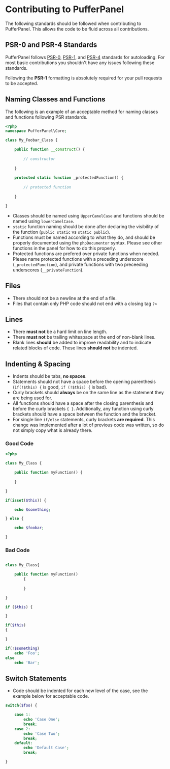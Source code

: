 # Contributing to PufferPanel

The following standards should be followed when contributing to PufferPanel. This allows the code to be fluid across all contributions.

## PSR-0 and PSR-4 Standards
PufferPanel follows [PSR-0](http://www.php-fig.org/psr/psr-0/), [PSR-1](http://www.php-fig.org/psr/psr-0/), and [PSR-4](http://www.php-fig.org/psr/psr-4/) standards for autoloading. For most basic contributions you shouldn't have any issues following these standards.

Following the **PSR-1** formatting is absolutely required for your pull requests to be accepted.

## Naming Classes and Functions
The following is an example of an acceptable method for naming classes and functions following PSR standards.

```php
<?php
namespace PufferPanel\Core;

class My_Foobar_Class {

	public function __construct() {
	
		// constructor
	
	}
	
	protected static function _protectedFunction() {
	
		// protected function
	
	}

}
```

* Classes should be named using ``UpperCamelCase`` and functions should be named using ``lowerCamelCase``.
* ``static`` function naming should be done after declaring the visibility of the function (``public static`` vs ``static public``).
* Functions must be named according to what they do, and should be properly documented using the ``phpDocumentor`` syntax. Please see other functions in the panel for how to do this properly.
* Protected functions are prefered over private functions when needed. Please name protected functions with a preceding underscore (``_protectedFunction``), and private functions with two preceeding underscores (``__privateFunction``).

## Files
* There should not be a newline at the end of a file.
* Files that contain only PHP code should not end with a closing tag ``?>``

## Lines
* There **must not** be a hard limit on line length.
* There **must not** be trailing whitespace at the end of non-blank lines.
* Blank lines **should** be added to improve readability and to indicate related blocks of code. These lines **should not** be indented.

## Indenting & Spacing
* Indents should be tabs, **no spaces**.
* Statements should not have a space before the opening parenthesis (``if(!$this) {`` is good, ``if (!$this) {`` is bad).
* Curly brackets should **always** be on the same line as the statement they are being used for.
* All functions should have a space after the closing parenthesis and before the curly brackets ``{ }``. Additionally, any function using curly brackets should have a space between the function and the bracket.
* For single line ``if/else`` statements, curly brackets **are required**. This change was implemented after a lot of previous code was written, so do not simply copy what is already there.

### Good Code
```php
<?php

class My_Class {

	public function myFunction() {
	
	}

}

if(isset($this)) {

	echo $something;

} else {

	echo $foobar;

}
```

### Bad Code
```php

class My_Class{

	public function myFunction()
		{
		
		}

}

if ($this) {

}

if($this)
{

}

if(!$something)
	echo 'Foo';
else
	echo 'Bar';
```

## Switch Statements
* Code should be indented for each new level of the case, see the example below for acceptable code.

```php
switch($foo) {

	case 1:
		echo 'Case One';
		break;
	case 2:
		echo 'Case Two';
		break;
	default:
		echo 'Default Case';
		break;

}
```
